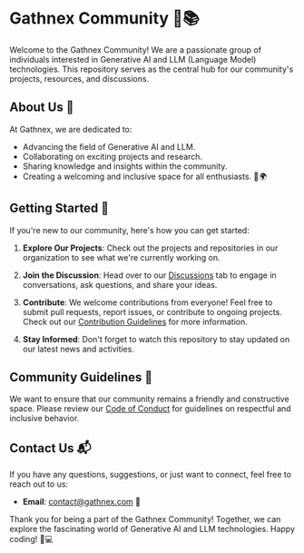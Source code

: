 # Gathnex Community 🤖📚

Welcome to the Gathnex Community! We are a passionate group of individuals interested in Generative AI and LLM (Language Model) technologies. This repository serves as the central hub for our community's projects, resources, and discussions.

## About Us 🌟

At Gathnex, we are dedicated to:

- Advancing the field of Generative AI and LLM.
- Collaborating on exciting projects and research.
- Sharing knowledge and insights within the community.
- Creating a welcoming and inclusive space for all enthusiasts. 🤝🌍

## Getting Started 🚀

If you're new to our community, here's how you can get started:

1. **Explore Our Projects**: Check out the projects and repositories in our organization to see what we're currently working on.

2. **Join the Discussion**: Head over to our [Discussions](https://github.com/GathnexCommunity/community/discussions) tab to engage in conversations, ask questions, and share your ideas.

3. **Contribute**: We welcome contributions from everyone! Feel free to submit pull requests, report issues, or contribute to ongoing projects. Check out our [Contribution Guidelines](CONTRIBUTING.md) for more information.

4. **Stay Informed**: Don't forget to watch this repository to stay updated on our latest news and activities.

## Community Guidelines 📜

We want to ensure that our community remains a friendly and constructive space. Please review our [Code of Conduct](CODE_OF_CONDUCT.md) for guidelines on respectful and inclusive behavior.


## Contact Us 📬

If you have any questions, suggestions, or just want to connect, feel free to reach out to us:

- **Email**: contact@gathnex.com 📧

Thank you for being a part of the Gathnex Community! Together, we can explore the fascinating world of Generative AI and LLM technologies. Happy coding! 🎉💻
